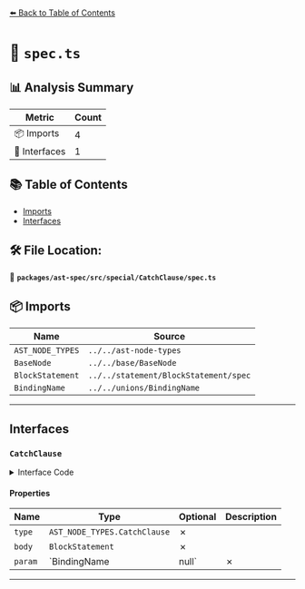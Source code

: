 [⬅️ Back to Table of Contents](../../../../../index.md)

# 📄 `spec.ts`

## 📊 Analysis Summary

| Metric | Count |
|--------|-------|
| 📦 Imports | 4 |
| 📐 Interfaces | 1 |

## 📚 Table of Contents

- [Imports](#imports)
- [Interfaces](#interfaces)

## 🛠️ File Location:
📂 **`packages/ast-spec/src/special/CatchClause/spec.ts`**

## 📦 Imports

| Name | Source |
|------|--------|
| `AST_NODE_TYPES` | `../../ast-node-types` |
| `BaseNode` | `../../base/BaseNode` |
| `BlockStatement` | `../../statement/BlockStatement/spec` |
| `BindingName` | `../../unions/BindingName` |


---

## Interfaces

### `CatchClause`

<details><summary>Interface Code</summary>

```ts
export interface CatchClause extends BaseNode {
  type: AST_NODE_TYPES.CatchClause;
  body: BlockStatement;
  param: BindingName | null;
}
```
</details>

#### Properties

| Name | Type | Optional | Description |
|------|------|----------|-------------|
| `type` | `AST_NODE_TYPES.CatchClause` | ✗ |  |
| `body` | `BlockStatement` | ✗ |  |
| `param` | `BindingName | null` | ✗ |  |


---